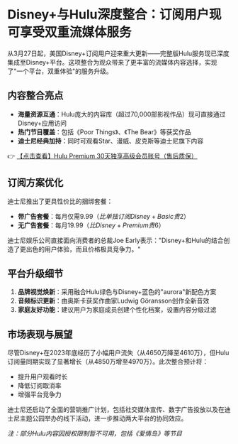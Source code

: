 # Disney+与Hulu深度整合：订阅用户现可享受双重流媒体服务

从3月27日起，美国Disney+订阅用户迎来重大更新——完整版Hulu服务现已深度集成至Disney+平台。这项整合为观众带来了更丰富的流媒体内容选择，实现了"一个平台，双重体验"的服务升级。

## 内容整合亮点

- **海量资源互通**：Hulu庞大的内容库（超过70,000部影视作品）现可直接通过Disney+应用访问
- **热门节目覆盖**：包括《Poor Things》、《The Bear》等获奖作品
- **迪士尼经典加持**：同时可观看Star、漫威、皮克斯等迪士尼旗下内容

👉 [【点击查看】Hulu Premium 30天独享高级会员账号（售后质保）](https://bit.ly/HuLu_vip)

## 订阅方案优化

迪士尼推出了更具性价比的捆绑套餐：

- **带广告套餐**：每月仅需$9.99（比单独订阅Disney+ Basic贵$2）
- **无广告套餐**：每月$19.99（比Disney+ Premium贵$6）

迪士尼娱乐公司直接面向消费者的总裁Joe Early表示："Disney+和Hulu的结合创造了更出色的用户体验，而且价格极具竞争力。"

## 平台升级细节

1. **品牌视觉焕新**：采用融合Hulu绿色与Disney+蓝色的"aurora"新配色方案
2. **音频标识更新**：由奥斯卡获奖作曲家Ludwig Göransson创作全新音效
3. **家庭友好功能**：建议用户为家庭成员创建个性化档案，设置内容分级过滤

## 市场表现与展望

尽管Disney+在2023年底经历了小幅用户流失（从4650万降至4610万），但Hulu订阅量同期实现了显著增长（从4850万增至4970万）。此次整合预计将：

- 提升用户观看时长
- 降低订阅取消率
- 增强平台竞争力

迪士尼还启动了全面的营销推广计划，包括社交媒体宣传、数字广告投放以及在迪士尼主题公园举办的线下活动，进一步推动两大平台的协同效应。

*注：部分Hulu内容因授权限制暂不可用，包括《爱情岛》等节目*